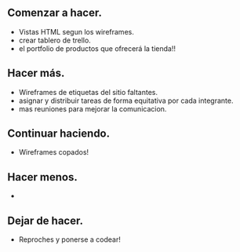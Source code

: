 ## Comenzar a hacer.

* Vistas HTML segun los wireframes.
* crear tablero de trello.
* el portfolio de productos que ofrecerá la tienda!!
   
## Hacer más.

* Wireframes de etiquetas del sitio faltantes.
* asignar y distribuir tareas de forma equitativa por cada integrante.
* mas reuniones para mejorar la comunicacion.
  
## Continuar haciendo.

* Wireframes copados!

## Hacer menos.

* 

## Dejar de hacer.

* Reproches y ponerse a codear!
